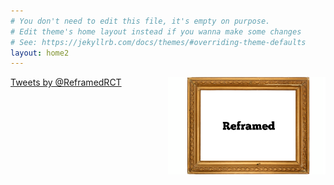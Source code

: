 ```yaml
---
# You don't need to edit this file, it's empty on purpose.
# Edit theme's home layout instead if you wanna make some changes
# See: https://jekyllrb.com/docs/themes/#overriding-theme-defaults
layout: home2
---
```


<div style="width:50%; float:right;">
<img src="images/reframed.png">

</div>
 <a class="twitter-timeline" href="https://twitter.com/ReframedRCT" data-widget-id="461839004430647296">Tweets by @ReframedRCT</a>
<script>!function(d,s,id){var js,fjs=d.getElementsByTagName(s)[0],p=/^http:/.test(d.location)?'http':'https';if(!d.getElementById(id)){js=d.createElement(s);js.id=id;js.src=p+"://platform.twitter.com/widgets.js";fjs.parentNode.insertBefore(js,fjs);}}(document,"script","twitter-wjs");</script>

